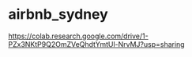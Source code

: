 # airbnb_sydney  
https://colab.research.google.com/drive/1-PZx3NKtP9Q2OmZVeQhdtYmtUl-NrvMJ?usp=sharing  
